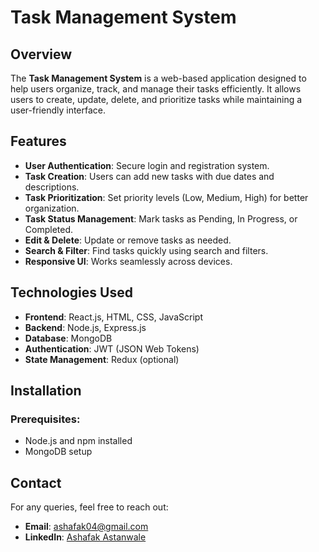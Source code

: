 # Task Management System

## Overview
The **Task Management System** is a web-based application designed to help users organize, track, and manage their tasks efficiently. It allows users to create, update, delete, and prioritize tasks while maintaining a user-friendly interface.

## Features
- **User Authentication**: Secure login and registration system.
- **Task Creation**: Users can add new tasks with due dates and descriptions.
- **Task Prioritization**: Set priority levels (Low, Medium, High) for better organization.
- **Task Status Management**: Mark tasks as Pending, In Progress, or Completed.
- **Edit & Delete**: Update or remove tasks as needed.
- **Search & Filter**: Find tasks quickly using search and filters.
- **Responsive UI**: Works seamlessly across devices.

## Technologies Used
- **Frontend**: React.js, HTML, CSS, JavaScript
- **Backend**: Node.js, Express.js
- **Database**: MongoDB
- **Authentication**: JWT (JSON Web Tokens)
- **State Management**: Redux (optional)

## Installation
### Prerequisites:
- Node.js and npm installed
- MongoDB setup





## Contact
For any queries, feel free to reach out:
- **Email**: ashafak04@gmail.com
- **LinkedIn**: [Ashafak Astanwale](https://www.linkedin.com/in/ashafak-astanwale-4210b6267/)



